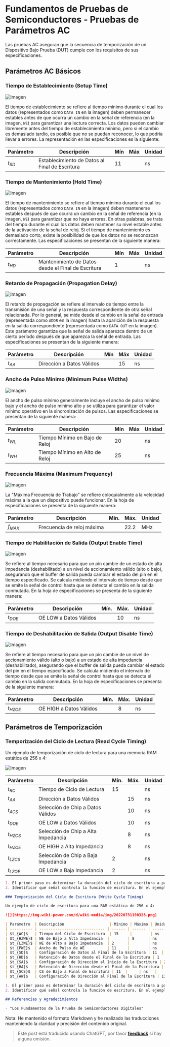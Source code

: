# Fundamentos de Pruebas de Semiconductores - Pruebas de Parámetros AC

Las pruebas AC aseguran que la secuencia de temporización de un Dispositivo Bajo Prueba (DUT) cumple con los requisitos de sus especificaciones.

## Parámetros AC Básicos

### Tiempo de Establecimiento (Setup Time)

![Imagen](https://img.wiki-power.com/d/wiki-media/img/20220809094845.png)

El tiempo de establecimiento se refiere al tiempo mínimo durante el cual los datos (representados como `DATA IN` en la imagen) deben permanecer estables antes de que ocurra un cambio en la señal de referencia (en la imagen, `WE`) para garantizar una lectura correcta. Los datos pueden cambiar libremente antes del tiempo de establecimiento mínimo, pero si el cambio es demasiado tardío, es posible que no se puedan reconocer, lo que podría llevar a errores. La representación en las especificaciones es la siguiente:

| Parámetro  | Descripción              | Mín | Máx | Unidad |
| ---------- | ------------------------ | --- | --- | ------ |
| $t_{SD}$   | Establecimiento de Datos al Final de Escritura | 11  |     | ns     |

### Tiempo de Mantenimiento (Hold Time)

![Imagen](https://img.wiki-power.com/d/wiki-media/img/20220809094858.png)

El tiempo de mantenimiento se refiere al tiempo mínimo durante el cual los datos (representados como `DATA IN` en la imagen) deben mantenerse estables después de que ocurra un cambio en la señal de referencia (en la imagen, `WE`) para garantizar que no haya errores. En otras palabras, se trata del tiempo durante el cual los datos deben mantener su nivel estable antes de la activación de la señal de reloj. Si el tiempo de mantenimiento es demasiado corto, existe la posibilidad de que los datos no se reconozcan correctamente. Las especificaciones se presentan de la siguiente manera:

| Parámetro  | Descripción              | Mín | Máx | Unidad |
| ---------- | ------------------------ | --- | --- | ------ |
| $t_{HD}$   | Mantenimiento de Datos desde el Final de Escritura | 1   |     | ns     |

### Retardo de Propagación (Propagation Delay)

![Imagen](https://img.wiki-power.com/d/wiki-media/img/20220809094910.png)

El retardo de propagación se refiere al intervalo de tiempo entre la transmisión de una señal y la respuesta correspondiente de otra señal relacionada. Por lo general, se mide desde el cambio en la señal de entrada (representada como `ADDR` en la imagen) hasta la aparición de la respuesta en la salida correspondiente (representada como `DATA OUT` en la imagen). Este parámetro garantiza que la señal de salida aparezca dentro de un cierto período después de que aparezca la señal de entrada. Las especificaciones se presentan de la siguiente manera:

| Parámetro  | Descripción          | Mín | Máx | Unidad |
| ---------- | --------------------- | --- | --- | ------ |
| $t_{AA}$   | Dirección a Datos Válidos |     | 15  | ns     |

### Ancho de Pulso Mínimo (Minimum Pulse Widths)

![Imagen](https://img.wiki-power.com/d/wiki-media/img/20220809094924.png)

El ancho de pulso mínimo generalmente incluye el ancho de pulso mínimo bajo y el ancho de pulso mínimo alto y se utiliza para garantizar el valor mínimo operativo en la sincronización de pulsos. Las especificaciones se presentan de la siguiente manera:

| Parámetro  | Descripción            | Mín | Máx | Unidad |
| ---------- | ---------------------- | --- | --- | ------ |
| $t_{WL}$   | Tiempo Mínimo en Bajo de Reloj | 20  |     | ns     |
| $t_{WH}$   | Tiempo Mínimo en Alto de Reloj | 25  |     | ns     |

### Frecuencia Máxima (Maximum Frequency)

![Imagen](https://img.wiki-power.com/d/wiki-media/img/20220809094934.png)

La "Máxima Frecuencia de Trabajo" se refiere coloquialmente a la velocidad máxima a la que un dispositivo puede funcionar. En la hoja de especificaciones se presenta de la siguiente manera:

| Parámetro  | Descripción              | Mín. | Máx.  | Unidad |
| ---------  | ------------------------  | ---- | ----- | ------ |
| $f_{MAX}$  | Frecuencia de reloj máxima |     | 22.2  | MHz    |

### Tiempo de Habilitación de Salida (Output Enable Time)

![Imagen](https://img.wiki-power.com/d/wiki-media/img/20220809094941.png)

Se refiere al tiempo necesario para que un pin cambie de un estado de alta impedancia (deshabilitado) a un nivel de accionamiento válido (alto o bajo), asegurando que el buffer de salida pueda cambiar el estado del pin en el tiempo especificado. Se calcula midiendo el intervalo de tiempo desde que se emite la señal de control hasta que se detecta el cambio en la salida conmutada. En la hoja de especificaciones se presenta de la siguiente manera:

| Parámetro  | Descripción              | Mín. | Máx. | Unidad |
| ---------- | ------------------------  | ---- | ---- | ------ |
| $t_{DOE}$  | OE LOW a Datos Válidos   |     | 10   | ns     |

### Tiempo de Deshabilitación de Salida (Output Disable Time)

![Imagen](https://img.wiki-power.com/d/wiki-media/img/20220809094948.png)

Se refiere al tiempo necesario para que un pin cambie de un nivel de accionamiento válido (alto o bajo) a un estado de alta impedancia (deshabilitado), asegurando que el buffer de salida pueda cambiar el estado del pin en el tiempo especificado. Se calcula midiendo el intervalo de tiempo desde que se emite la señal de control hasta que se detecta el cambio en la salida conmutada. En la hoja de especificaciones se presenta de la siguiente manera:

| Parámetro  | Descripción               | Mín. | Máx. | Unidad |
| ---------- | -------------------------  | ---- | ---- | ------ |
| $t_{HZOE}$ | OE HIGH a Datos Válidos    |     | 8    | ns     |

## Parámetros de Temporización

### Temporización del Ciclo de Lectura (Read Cycle Timing)

Un ejemplo de temporización de ciclo de lectura para una memoria RAM estática de 256 x 4:

![Imagen](https://img.wiki-power.com/d/wiki-media/img/20220731190300.png)

| Parámetro  | Descripción                | Mín. | Máx. | Unidad |
| ---------- | --------------------------  | ---- | ---- | ------ |
| $t_{RC}$   | Tiempo de Ciclo de Lectura  | 15   |      | ns     |
| $t_{AA}$   | Dirección a Datos Válidos   |      | 15   | ns     |
| $t_{ACS}$  | Selección de Chip a Datos Válidos |   | 10   | ns     |
| $t_{DOE}$  | OE LOW a Datos Válidos      |      | 10   | ns     |
| $t_{HZCS}$ | Selección de Chip a Alta Impedancia |   | 8    | ns     |
| $t_{HZOE}$ | OE HIGH a Alta Impedancia   |      | 8    | ns     |
| $t_{LZCS}$ | Selección de Chip a Baja Impedancia | 2   |      | ns     |
| $t_{LZOE}$ | OE LOW a Baja Impedancia    | 2   |      | ns     |

```markdown
1. El primer paso es determinar la duración del ciclo de escritura a partir del parámetro $t_{RC}$.
2. Identificar qué señal controla la función de escritura. En el ejemplo de la imagen de arriba, la salida de datos de la RAM está controlada por el flanco descendente de OE.

### Temporización del Ciclo de Escritura (Write Cycle Timing)

Un ejemplo de ciclo de escritura para una RAM estática de 256 x 4:

![](https://img.wiki-power.com/d/wiki-media/img/20220731190328.png)

| Parámetro  | Descripción                    | Mínimo | Máximo | Unidad |
| ---------- | ----------------------------- | ------ | ------ | ----- |
| $t_{WC}$   | Tiempo del Ciclo de Escritura  | 15     |        | ns    |
| $t_{HZWE}$ | WE de Bajo a Alta Impedancia  |        | 8      | ns    |
| $t_{LZWE}$ | WE de Alto a Bajo Impedancia  | 2      |        | ns    |
| $t_{PWE}$  | Ancho de Pulso de WE          | 11     |        | ns    |
| $t_{SD}$   | Configuración de Datos al Final de la Escritura | 11  |     | ns   |
| $t_{HD}$   | Retención de Datos desde el Final de la Escritura | 1   |     | ns   |
| $t_{SA}$   | Configuración de Dirección al Inicio de la Escritura | 2   |     | ns   |
| $t_{HA}$   | Retención de Dirección desde el Final de la Escritura | 2   |     | ns   |
| $t_{SCS}$  | CS de Bajo a Final de Escritura | 11  |     | ns   |
| $t_{AW}$   | Configuración de Dirección al Final de la Escritura | 13  |     | ns   |

1. El primer paso es determinar la duración del ciclo de escritura a partir del parámetro $t_{WC}$.
2. Identificar qué señal controla la función de escritura. En el ejemplo de la imagen de arriba, la entrada de datos en la RAM está controlada por el flanco ascendente de WE.

## Referencias y Agradecimientos

- "Los Fundamentos de la Prueba de Semiconductores Digitales"
```

Nota: He mantenido el formato Markdown y he realizado las traducciones manteniendo la claridad y precisión del contenido original.

> Este post está traducido usando ChatGPT, por favor [**feedback**](https://github.com/linyuxuanlin/Wiki_MkDocs/issues/new) si hay alguna omisión.